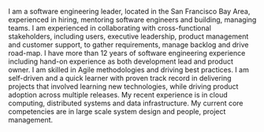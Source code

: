 I am a software engineering leader, located in the San Francisco Bay Area, experienced in hiring, mentoring software engineers and building, managing teams. I am experienced in collaborating with cross-functional stakeholders, including users, executive leadership, product management and customer support, to gather requirements, manage backlog and drive road-map. I have more than 12 years of software engineering experience including hand-on experience as both development lead and product owner. I am skilled in Agile methodologies and driving best practices. I am self-driven and a quick learner with proven track record in delivering projects that involved learning new technologies, while driving product adoption across multiple releases. My recent experience is in cloud computing, distributed systems and data infrastructure. My current core competencies are in large scale system design and people, project management.
